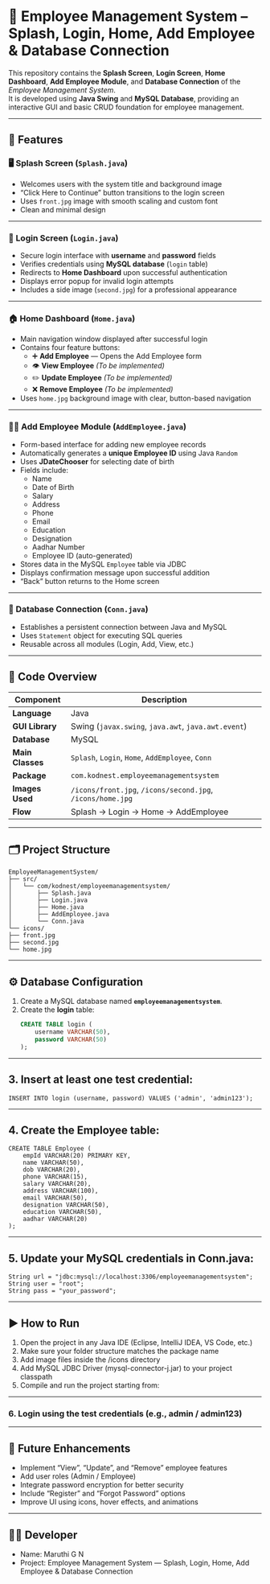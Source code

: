 # 💼 Employee Management System – Splash, Login, Home, Add Employee & Database Connection

This repository contains the **Splash Screen**, **Login Screen**, **Home Dashboard**, **Add Employee Module**, and **Database Connection** of the *Employee Management System*.  
It is developed using **Java Swing** and **MySQL Database**, providing an interactive GUI and basic CRUD foundation for employee management.

---

## 🚀 Features

### 🖥 Splash Screen (`Splash.java`)
- Welcomes users with the system title and background image  
- “Click Here to Continue” button transitions to the login screen  
- Uses `front.jpg` image with smooth scaling and custom font  
- Clean and minimal design

---

### 🔐 Login Screen (`Login.java`)
- Secure login interface with **username** and **password** fields  
- Verifies credentials using **MySQL database** (`login` table)  
- Redirects to **Home Dashboard** upon successful authentication  
- Displays error popup for invalid login attempts  
- Includes a side image (`second.jpg`) for a professional appearance  

---

### 🏠 Home Dashboard (`Home.java`)
- Main navigation window displayed after successful login  
- Contains four feature buttons:
  - ➕ **Add Employee** — Opens the Add Employee form  
  - 👁 **View Employee** *(To be implemented)*  
  - ✏️ **Update Employee** *(To be implemented)*  
  - ❌ **Remove Employee** *(To be implemented)*  
- Uses `home.jpg` background image with clear, button-based navigation  

---

### 👨‍💼 Add Employee Module (`AddEmployee.java`)
- Form-based interface for adding new employee records  
- Automatically generates a **unique Employee ID** using Java `Random`  
- Uses **JDateChooser** for selecting date of birth  
- Fields include:
  - Name  
  - Date of Birth  
  - Salary  
  - Address  
  - Phone  
  - Email  
  - Education  
  - Designation  
  - Aadhar Number  
  - Employee ID (auto-generated)
- Stores data in the MySQL `Employee` table via JDBC  
- Displays confirmation message upon successful addition  
- “Back” button returns to the Home screen  

---

### 🧩 Database Connection (`Conn.java`)
- Establishes a persistent connection between Java and MySQL  
- Uses `Statement` object for executing SQL queries  
- Reusable across all modules (Login, Add, View, etc.)

---

## 🧠 Code Overview

| Component | Description |
|------------|-------------|
| **Language** | Java |
| **GUI Library** | Swing (`javax.swing`, `java.awt`, `java.awt.event`) |
| **Database** | MySQL |
| **Main Classes** | `Splash`, `Login`, `Home`, `AddEmployee`, `Conn` |
| **Package** | `com.kodnest.employeemanagementsystem` |
| **Images Used** | `/icons/front.jpg`, `/icons/second.jpg`, `/icons/home.jpg` |
| **Flow** | Splash → Login → Home → AddEmployee |

---

## 🗂️ Project Structure
```
EmployeeManagementSystem/
├── src/
│   └── com/kodnest/employeemanagementsystem/
│       ├── Splash.java
│       ├── Login.java
│       ├── Home.java
│       ├── AddEmployee.java
│       └── Conn.java
└── icons/
├── front.jpg
├── second.jpg
└── home.jpg
```

---

## ⚙️ Database Configuration

1. Create a MySQL database named **`employeemanagementsystem`**.  
2. Create the **login** table:
   ```sql
   CREATE TABLE login (
       username VARCHAR(50),
       password VARCHAR(50)
   );
   ```
---

## 3.	Insert at least one test credential:
```
INSERT INTO login (username, password) VALUES ('admin', 'admin123');
```
---

## 	4.	Create the Employee table:
```
CREATE TABLE Employee (
    empId VARCHAR(20) PRIMARY KEY,
    name VARCHAR(50),
    dob VARCHAR(20),
    phone VARCHAR(15),
    salary VARCHAR(20),
    address VARCHAR(100),
    email VARCHAR(50),
    designation VARCHAR(50),
    education VARCHAR(50),
    aadhar VARCHAR(20)
);
```
---

## 	5.	Update your MySQL credentials in Conn.java:
```
String url = "jdbc:mysql://localhost:3306/employeemanagementsystem";
String user = "root";
String pass = "your_password";
```
---

## ▶️ How to Run
1.	Open the project in any Java IDE (Eclipse, IntelliJ IDEA, VS Code, etc.)
2.	Make sure your folder structure matches the package name
3.	Add image files inside the /icons directory
4.	Add MySQL JDBC Driver (mysql-connector-j.jar) to your project classpath
5.	Compile and run the project starting from:

---

### 	6.	Login using the test credentials (e.g., admin / admin123)

---

## 🧩 Future Enhancements
- Implement “View”, “Update”, and “Remove” employee features
- Add user roles (Admin / Employee)
- Integrate password encryption for better security
- Include “Register” and “Forgot Password” options
- Improve UI using icons, hover effects, and animations

---

## 👨‍💻 Developer

- Name: Maruthi G N
- Project: Employee Management System — Splash, Login, Home, Add Employee & Database Connection
